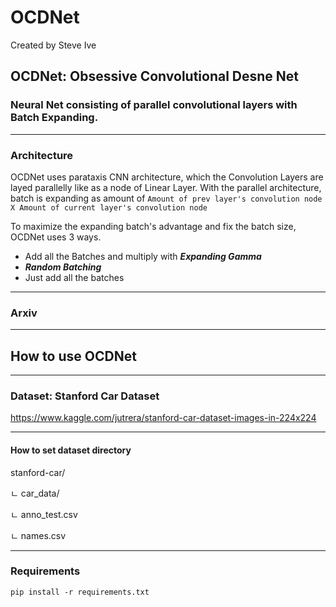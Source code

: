 # OCDNet

Created by Steve Ive

## OCDNet: Obsessive Convolutional Desne Net
### Neural Net consisting of parallel convolutional layers with Batch Expanding.

---
### Architecture

OCDNet uses parataxis CNN architecture, which the Convolution Layers are layed parallelly like as a node of Linear Layer. With the parallel architecture, batch is expanding as amount of ```Amount of prev layer's convolution node X Amount of current layer's convolution node```

To maximize the expanding batch's advantage and fix the batch size, OCDNet uses 3 ways.

- Add all the Batches and multiply with ***Expanding Gamma***
- ***Random Batching***
- Just add all the batches

---

### Arxiv

---

## How to use OCDNet

---

### Dataset: Stanford Car Dataset

https://www.kaggle.com/jutrera/stanford-car-dataset-images-in-224x224

---

#### How to set dataset directory

stanford-car/

ㄴ car_data/

ㄴ anno_test.csv

ㄴ names.csv

---

### Requirements

```pip install -r requirements.txt```
